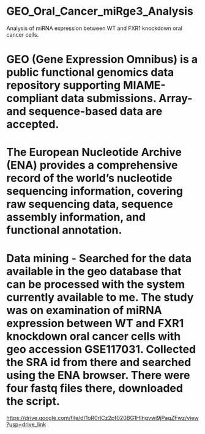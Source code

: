 # GEO_Oral_Cancer_miRge3_Analysis
Analysis of miRNA expression between WT and FXR1 knockdown oral cancer cells.

# GEO (Gene Expression Omnibus) is a public functional genomics data repository supporting MIAME-compliant data submissions. Array- and sequence-based data are accepted.
# The European Nucleotide Archive (ENA) provides a comprehensive record of the world’s nucleotide sequencing information, covering raw sequencing data, sequence assembly information, and functional annotation.
# Data mining - Searched for the data available in the geo database that can be processed with the system currently available to me. The study was on examination of miRNA expression between WT and FXR1 knockdown oral cancer cells with geo accession GSE117031. Collected the SRA id from there and searched using the ENA browser. There were four fastq files there, downloaded the script.
https://drive.google.com/file/d/1oR0rlCz2pf020BG1HIhgvwi9jPagZFwz/view?usp=drive_link
